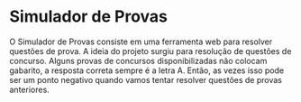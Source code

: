 # Simulador de Provas

O Simulador de Provas consiste em uma ferramenta web para resolver questões de prova. A ideia do projeto surgiu para resolução de questões de concurso. Alguns provas de concursos disponibilizadas não colocam gabarito, a resposta correta sempre é a letra A. Então, as vezes isso pode ser um ponto negativo quando vamos tentar resolver questões de provas anteriores.